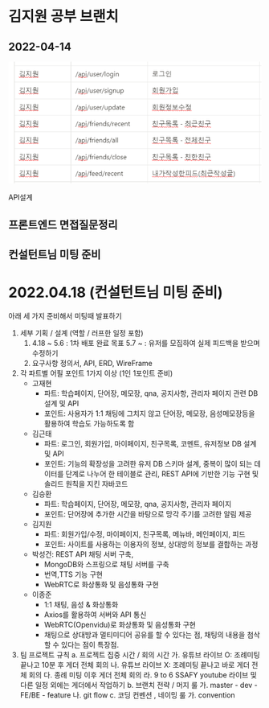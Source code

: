 # 김지원 공부 브랜치





## 2022-04-14

![image-20220414152201949](README.assets/image-20220414152201949.png)

API설계



## 프론트엔드 면접질문정리



## 컨설턴트님 미팅 준비

# 2022.04.18 (컨설턴트님 미팅 준비)

아래 세 가지 준비해서 미팅때 발표하기

1. 세부 기획 / 설계 (역할 / 러프한 일정 포함)
   1. 4.18 ~ 5.6 : 1차 배포 완료 목표 5.7 ~ : 유저를 모집하여 실제 피드백을 받으며 수정하기
   2. 요구사항 정의서, API, ERD, WireFrame
2. 각 파트별 어필 포인트 1가지 이상 (1인 1포인트 준비)
   - 고재현
     - 파트: 학습페이지, 단어장, 메모장, qna, 공지사항, 관리자 페이지 관련 DB 설계 및 API
     - 포인트:  사용자가 1:1 채팅에 그치지 않고 단어장, 메모장, 음성메모장등을 활용하여 학습도 가능하도록 함
   - 김근태
     - 파트: 로그인, 회원가입, 마이페이지, 친구목록, 코멘트, 유저정보 DB 설계 및 API
     - 포인트: 기능의 확장성을 고려한 유저 DB 스키마 설계, 중복이 많이 되는 데이터를 단계로 나누어 한 테이블로 관리, REST API에 기반한 기능 구현 및 솔리드 원칙을 지킨 자바코드
   - 김승환
     - 파트: 학습페이지, 단어장, 메모장, qna, 공지사항, 관리자 페이지
     - 포인트: 단어장에 추가한 시간을 바탕으로 망각 주기를 고려한 알림 제공
   - 김지원
     - 파트: 회원가입/수정, 마이페이지, 친구목록, 메뉴바, 메인페이지, 피드
     - 포인트: 사이트를 사용하는 이용자의 정보, 상대방의 정보를 결합하는 과정
   - 박성건:  REST API 채팅 서버 구축,
     - MongoDB와 스프링으로 채팅 서버를 구축
     - 번역,TTS 기능 구현
     - WebRTC로 화상통화 및 음성통화 구현
   - 이종준
     - 1:1 채팅, 음성 & 화상통화
     - Axios를 활용하여 서버와 API 통신
     - WebRTC(Openvidu)로 화상통화 및 음성통화 구현
     - 채팅으로 상대방과 멀티미디어 공유를 할 수 있다는 점, 채팅의 내용을 첨삭할 수 있다는 점이 특장점.
3. 팀 프로젝트 규칙 a. 프로젝트 집중 시간 / 회의 시간 가. 유튜브 라이브 O: 조례미팅 끝나고 10분 후 게더 전체 회의 나. 유튜브 라이브 X: 조례미팅 끝나고 바로 게더 전체 회의 다. 종례 미팅 이후 게더 전체 회의 라. 9 to 6 SSAFY youtube 라이브 및 다른 일정 외에는 게더에서 작업하기 b. 브랜치 전략 / 머지 룰 가. master - dev - FE/BE - feature 나. git flow c. 코딩 컨벤션 , 네이밍 룰 가. convention
